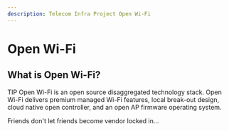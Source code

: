```yaml
---
description: Telecom Infra Project Open Wi-Fi
---
```


# Open Wi-Fi

## What is Open Wi-Fi?

TIP Open Wi-Fi is an open source disaggregated technology stack. Open Wi-Fi delivers premium managed Wi-Fi features, local break-out design, cloud native open controller, and an open AP firmware operating system. 

Friends don't let friends become vendor locked in...



